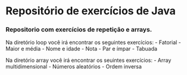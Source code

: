 # Repositório de exercícios de Java

### Repositorio com exercícios de repetição e arrays.

Na diretório loop você irá encontrar os seguintes exercícios:
    - Fatorial
    - Maior e média
    - Nome e idade
    - Nota
    - Par e ímpar
    - Tabuada

Na diretório array você irá encontrar os seuintes exercícios:
    - Array multidimensional
    - Números aleatórios
    - Ordem inversa
